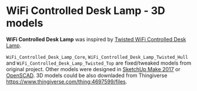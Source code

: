 # WiFi Controlled Desk Lamp - 3D models
**WiFi Controlled Desk Lamp** was inspired by [Twisted WiFi Controlled Desk Lamp](https://www.thingiverse.com/thing:4129249).

`WiFi_Controlled_Desk_Lamp_Core`, `WiFi_Controlled_Desk_Lamp_Twisted_Hull` and `WiFi_Controlled_Desk_Lamp_Twisted_Top` are fixed/tweaked models from original project. Other models were designed in [SketchUp Make 2017](https://help.sketchup.com/en/downloading-older-versions) or [OpenSCAD](https://www.openscad.org/).
3D models could be also downladed from Thingiverse https://www.thingiverse.com/thing:4697599/files.